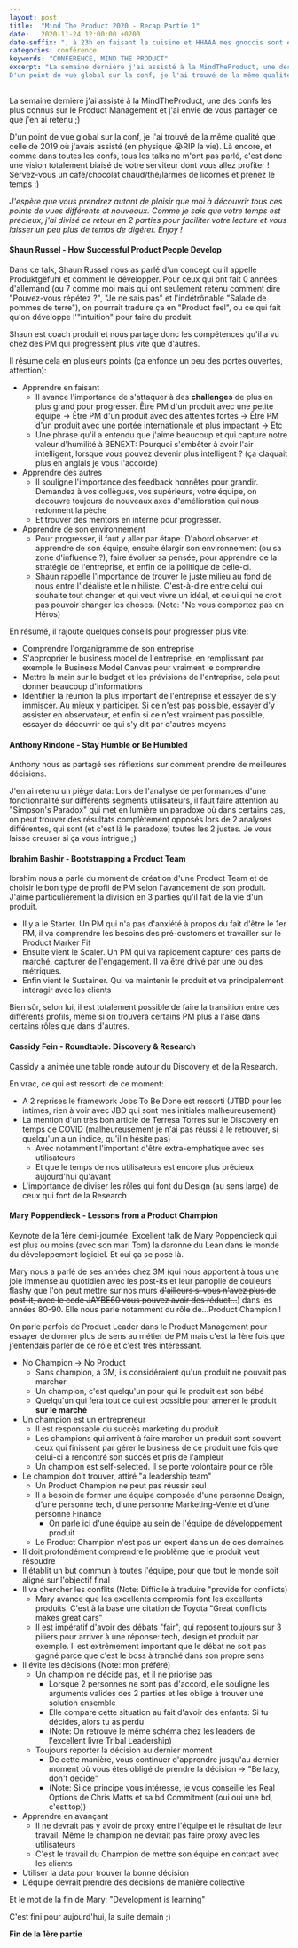 ```yaml
---
layout: post
title:  "Mind The Product 2020 - Recap Partie 1"
date:   2020-11-24 12:00:00 +0200
date-suffix: ", à 23h en faisant la cuisine et HHAAA mes gnoccis sont en train de cramer"
categories: conférence
keywords: "CONFERENCE, MIND THE PRODUCT"
excerpt: "La semaine dernière j'ai assisté à la MindTheProduct, une des confs les plus connus sur le Product Management et j'ai envie de vous partager ce que j'en ai retenu ;)
D'un point de vue global sur la conf, je l'ai trouvé de la même qualité que..."
---
```


La semaine dernière j'ai assisté à la MindTheProduct, une des confs les plus connus sur le Product Management et j'ai envie de vous partager ce que j'en ai retenu ;)  

D'un point de vue global sur la conf, je l'ai trouvé de la même qualité que celle de 2019 où j'avais assisté (en physique 😭RIP la vie). Là encore, et comme dans toutes les confs, tous les talks ne m'ont pas parlé, c'est donc une vision totalement biaisé de votre serviteur dont vous allez profiter ! Servez-vous un café/chocolat chaud/thé/larmes de licornes et prenez le temps :)  

*J'espère que vous prendrez autant de plaisir que moi à découvrir tous ces points de vues différents et nouveaux. Comme je sais que votre temps est précieux, j'ai divisé ce retour en 2 parties pour faciliter votre lecture et vous laisser un peu plus de temps de digérer. Enjoy !*  

#### Shaun Russel - How Successful Product People Develop  

Dans ce talk, Shaun Russel nous as parlé d'un concept qu'il appelle Produktgëfuhl et comment le développer. Pour ceux qui ont fait 0 années d'allemand (ou 7 comme moi mais qui ont seulement retenu comment dire "Pouvez-vous répétez ?", "Je ne sais pas" et l'indétrônable "Salade de pommes de terre"), on pourrait traduire ça en "Product feel", ou ce qui fait qu'on développe l'"intuition" pour faire du produit.  

Shaun est coach produit et nous partage donc les compétences qu'il a vu chez des PM qui progressent plus vite que d'autres.  

Il résume cela en plusieurs points (ça enfonce un peu des portes ouvertes, attention):  

- Apprendre en faisant
    - Il avance l'importance de s'attaquer à des **challenges** de plus en plus grand pour progresser. Être PM d'un produit avec une petite équipe → Être PM d'un produit avec des attentes fortes → Être PM d'un produit avec une portée internationale et plus impactant → Etc
    - Une phrase qu'il a entendu que j'aime beaucoup et qui capture notre valeur d'humilité à BENEXT: Pourquoi s'embêter à avoir l'air intelligent, lorsque vous pouvez devenir plus intelligent ? (ça claquait plus en anglais je vous l'accorde)
- Apprendre des autres
    - Il souligne l'importance des feedback honnêtes pour grandir. Demandez à vos collègues, vos supérieurs, votre équipe, on découvre toujours de nouveaux axes d'amélioration qui nous redonnent la pèche
    - Et trouver des mentors en interne pour progresser.
- Apprendre de son environnement
    - Pour progresser, il faut y aller par étape. D'abord observer et apprendre de son équipe, ensuite élargir son environnement (ou sa zone d'influence ?), faire évoluer sa pensée, pour apprendre de la stratégie de l'entreprise, et enfin de la politique de celle-ci.
    - Shaun rappelle l'importance de trouver le juste milieu au fond de nous entre l'idéaliste et le nihiliste. C'est-à-dire entre celui qui souhaite tout changer et qui veut vivre un idéal, et celui qui ne croit pas pouvoir changer les choses. (Note: "Ne vous comportez pas en Héros)

En résumé, il rajoute quelques conseils pour progresser plus vite:  

- Comprendre l'organigramme de son entreprise
- S'approprier le business model de l'entreprise, en remplissant par exemple le Business Model Canvas pour vraiment le comprendre
- Mettre la main sur le budget et les prévisions de l'entreprise, cela peut donner beaucoup d'informations
- Identifier la réunion la plus important de l'entreprise et essayer de s'y immiscer. Au mieux y participer. Si ce n'est pas possible, essayer d'y assister en observateur, et enfin si ce n'est vraiment pas possible, essayer de découvrir ce qui s'y dit par d'autres moyens

#### Anthony Rindone - Stay Humble or Be Humbled

Anthony nous as partagé ses réflexions sur comment prendre de meilleures décisions.  

J'en ai retenu un piège data: Lors de l'analyse de performances d'une fonctionnalité sur différents segments utilisateurs, il faut faire attention au "Simpson's Paradox" qui met en lumière un paradoxe où dans certains cas, on peut trouver des résultats complètement opposés lors de 2 analyses différentes, qui sont (et c'est là le paradoxe) toutes les 2 justes. Je vous laisse creuser si ça vous intrigue ;)  

#### Ibrahim Bashir - Bootstrapping a Product Team

Ibrahim nous a parlé du moment de création d'une Product Team et de choisir le bon type de profil de PM selon l'avancement de son produit.   
J'aime particulièrement la division en 3 parties qu'il fait de la vie d'un produit.  

- Il y a le Starter. Un PM qui n'a pas d'anxiété à propos du fait d'être le 1er PM, il va comprendre les besoins des pré-customers et travailler sur le Product Marker Fit
- Ensuite vient le Scaler. Un PM qui va rapidement capturer des parts de marché, capturer de l'engagement. Il va être drivé par une ou des métriques.
- Enfin vient le Sustainer. Qui va maintenir le produit et va principalement interagir avec les clients

Bien sûr, selon lui, il est totalement possible de faire la transition entre ces différents profils, même si on trouvera certains PM plus à l'aise dans certains rôles que dans d'autres.  

#### Cassidy Fein - Roundtable: Discovery & Research

Cassidy a animée une table ronde autour du Discovery et de la Research.  

En vrac, ce qui est ressorti de ce moment:  

- A 2 reprises le framework Jobs To Be Done est ressorti (JTBD pour les intimes, rien à voir avec JBD qui sont mes initiales malheureusement)
- La mention d'un très bon article de Terresa Torres sur le Discovery en temps de COVID (malheureusement je n'ai pas réussi à le retrouver, si quelqu'un a un indice, qu'il n'hésite pas)
    - Avec notamment l'important d'être extra-emphatique avec ses utilisateurs
    - Et que le temps de nos utilisateurs est encore plus précieux aujourd'hui qu'avant
- L'importance de diviser les rôles qui font du Design (au sens large) de ceux qui font de la Research

#### Mary Poppendieck - Lessons from a Product Champion

Keynote de la 1ère demi-journée. Excellent talk de Mary Poppendieck qui est plus ou moins (avec son mari Tom) la daronne du Lean dans le monde du développement logiciel. Et oui ça se pose là.  

Mary nous a parlé de ses années chez 3M (qui nous apportent à tous une joie immense au quotidien avec les post-its et leur panoplie de couleurs flashy que l'on peut mettre sur nos murs ~~d'ailleurs si vous n'avez plus de post-it, avec le code JAYBE60 vous pouvez avoir des réduct...~~) dans les années 80-90. Elle nous parle notamment du rôle de...Product Champion !  

On parle parfois de Product Leader dans le Product Management pour essayer de donner plus de sens au métier de PM mais c'est la 1ère fois que j'entendais parler de ce rôle et c'est très intéressant.  

- No Champion → No Product
    - Sans champion, à 3M, ils considéraient qu'un produit ne pouvait pas marcher
    - Un champion, c'est quelqu'un pour qui le produit est son bébé
    - Quelqu'un qui fera tout ce qui est possible pour amener le produit **sur le marché**
- Un champion est un entrepreneur
    - Il est responsable du succès marketing du produit
    - Les champions qui arrivent à faire marcher un produit sont souvent ceux qui finissent par gérer le business de ce produit une fois que celui-ci a rencontré son succès et pris de l'ampleur
    - Un champion est self-selected. Il se porte volontaire pour ce rôle
- Le champion doit trouver, attiré "a leadership team"
    - Un Product Champion ne peut pas réussir seul
    - Il a besoin de former une équipe composée d'une personne Design, d'une personne tech, d'une personne Marketing-Vente et d'une personne Finance
        - On parle ici d'une équipe au sein de l'équipe de développement produit
    - Le Product Champion n'est pas un expert dans un de ces domaines
- Il doit profondément comprendre le problème que le produit veut résoudre
- Il établit un but commun à toutes l'équipe, pour que tout le monde soit aligné sur l'objectif final
- Il va chercher les conflits (Note: Difficile à traduire "provide for conflicts)
    - Mary avance que les excellents compromis font les excellents produits. C'est à la base une citation de Toyota "Great conflicts makes great cars"
    - Il est impératif d'avoir des débats "fair", qui reposent toujours sur 3 piliers pour arriver à une réponse: tech, design et produit par exemple. Il est extrêmement important que le débat ne soit pas gagné parce que c'est le boss à tranché dans son propre sens
- Il évite les décisions (Note: mon préféré)
    - Un champion ne décide pas, et il ne priorise pas
        - Lorsque 2 personnes ne sont pas d'accord, elle souligne les arguments valides des 2 parties et les oblige à trouver une solution ensemble
        - Elle compare cette situation au fait d'avoir des enfants: Si tu décides, alors tu as perdu
        - (Note: On retrouve le même schéma chez les leaders de l'excellent livre Tribal Leadership)
    - Toujours reporter la décision au dernier moment
        - De cette manière, vous continuer d'apprendre jusqu'au dernier moment où vous êtes obligé de prendre la décision -> "Be lazy, don't decide"
        - (Note: Si ce principe vous intéresse, je vous conseille les Real Options de Chris Matts et sa bd Commitment (oui oui une bd, c'est top))
- Apprendre en avançant
    - Il ne devrait pas y avoir de proxy entre l'équipe et le résultat de leur travail. Même le champion ne devrait pas faire proxy avec les utilisateurs
    - C'est le travail du Champion de mettre son équipe en contact avec les clients
- Utiliser la data pour trouver la bonne décision
- L'équipe devrait prendre des décisions de manière collective  

Et le mot de la fin de Mary: "Development is learning"

C'est fini pour aujourd'hui, la suite demain ;)

**Fin de la 1ère partie**  

